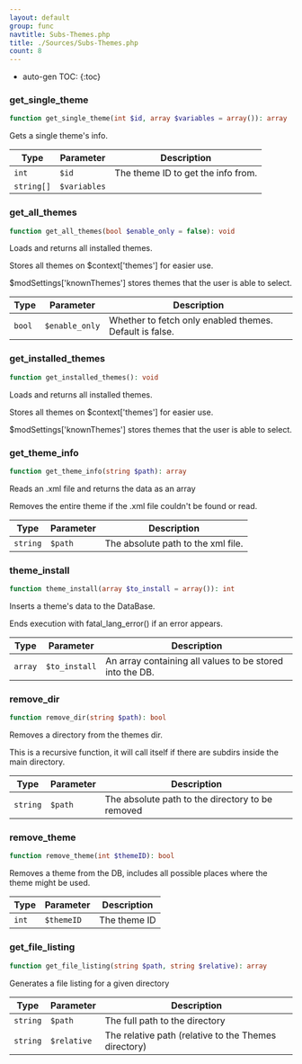 ```yaml
---
layout: default
group: func
navtitle: Subs-Themes.php
title: ./Sources/Subs-Themes.php
count: 8
---
```

* auto-gen TOC:
{:toc}
### get_single_theme

```php
function get_single_theme(int $id, array $variables = array()): array
```
Gets a single theme's info.



Type|Parameter|Description
---|---|---
`int`|`$id`|The theme ID to get the info from.
`string[]`|`$variables`|

### get_all_themes

```php
function get_all_themes(bool $enable_only = false): void
```
Loads and returns all installed themes.

Stores all themes on $context['themes'] for easier use.

$modSettings['knownThemes'] stores themes that the user is able to select.

Type|Parameter|Description
---|---|---
`bool`|`$enable_only`|Whether to fetch only enabled themes. Default is false.

### get_installed_themes

```php
function get_installed_themes(): void
```
Loads and returns all installed themes.

Stores all themes on $context['themes'] for easier use.

$modSettings['knownThemes'] stores themes that the user is able to select.

### get_theme_info

```php
function get_theme_info(string $path): array
```
Reads an .xml file and returns the data as an array

Removes the entire theme if the .xml file couldn't be found or read.

Type|Parameter|Description
---|---|---
`string`|`$path`|The absolute path to the xml file.

### theme_install

```php
function theme_install(array $to_install = array()): int
```
Inserts a theme's data to the DataBase.

Ends execution with fatal_lang_error() if an error appears.

Type|Parameter|Description
---|---|---
`array`|`$to_install`|An array containing all values to be stored into the DB.

### remove_dir

```php
function remove_dir(string $path): bool
```
Removes a directory from the themes dir.

This is a recursive function, it will call itself if there are subdirs inside the main directory.

Type|Parameter|Description
---|---|---
`string`|`$path`|The absolute path to the directory to be removed

### remove_theme

```php
function remove_theme(int $themeID): bool
```
Removes a theme from the DB, includes all possible places where the theme might be used.



Type|Parameter|Description
---|---|---
`int`|`$themeID`|The theme ID

### get_file_listing

```php
function get_file_listing(string $path, string $relative): array
```
Generates a file listing for a given directory



Type|Parameter|Description
---|---|---
`string`|`$path`|The full path to the directory
`string`|`$relative`|The relative path (relative to the Themes directory)

